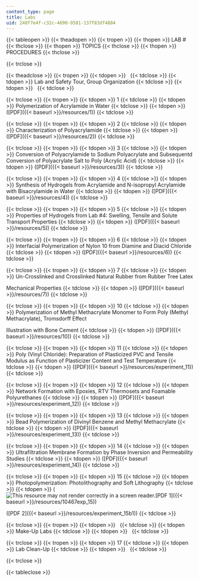 ```yaml
---
content_type: page
title: Labs
uid: 248f7e4f-c32c-4690-9581-137f83df4884
---
```


{{< tableopen >}}
{{< theadopen >}}
{{< tropen >}}
{{< thopen >}}
LAB #
{{< thclose >}}
{{< thopen >}}
TOPICS
{{< thclose >}}
{{< thopen >}}
PROCEDURES
{{< thclose >}}

{{< trclose >}}

{{< theadclose >}}
{{< tropen >}}
{{< tdopen >}}
 
{{< tdclose >}}
{{< tdopen >}}
Lab and Safety Tour, Group Organization
{{< tdclose >}}
{{< tdopen >}}
 
{{< tdclose >}}

{{< trclose >}}
{{< tropen >}}
{{< tdopen >}}
1
{{< tdclose >}}
{{< tdopen >}}
Polymerization of Acrylamide in Water
{{< tdclose >}}
{{< tdopen >}}
([PDF]({{< baseurl >}}/resources/1))
{{< tdclose >}}

{{< trclose >}}
{{< tropen >}}
{{< tdopen >}}
2
{{< tdclose >}}
{{< tdopen >}}
Characterization of Polyacrylamide
{{< tdclose >}}
{{< tdopen >}}
([PDF]({{< baseurl >}}/resources/2))
{{< tdclose >}}

{{< trclose >}}
{{< tropen >}}
{{< tdopen >}}
3
{{< tdclose >}}
{{< tdopen >}}
Conversion of Polyacrylamide to Sodium Polyacrylate and Subsequentd Conversion of Polyacrylate Salt to Poly (Acrylic Acid)
{{< tdclose >}}
{{< tdopen >}}
([PDF]({{< baseurl >}}/resources/3))
{{< tdclose >}}

{{< trclose >}}
{{< tropen >}}
{{< tdopen >}}
4
{{< tdclose >}}
{{< tdopen >}}
Synthesis of Hydrogels from Acrylamide and N-isopropyl Acrylamide with Bisacrylamide in Water
{{< tdclose >}}
{{< tdopen >}}
([PDF]({{< baseurl >}}/resources/4))
{{< tdclose >}}

{{< trclose >}}
{{< tropen >}}
{{< tdopen >}}
5
{{< tdclose >}}
{{< tdopen >}}
Properties of Hydrogels from Lab #4: Swelling, Tensile and Solute Transport Properties
{{< tdclose >}}
{{< tdopen >}}
([PDF]({{< baseurl >}}/resources/5))
{{< tdclose >}}

{{< trclose >}}
{{< tropen >}}
{{< tdopen >}}
6
{{< tdclose >}}
{{< tdopen >}}
Interfacial Polymerization of Nylon 10 from Diamine and Diacid Chloride
{{< tdclose >}}
{{< tdopen >}}
([PDF]({{< baseurl >}}/resources/6))
{{< tdclose >}}

{{< trclose >}}
{{< tropen >}}
{{< tdopen >}}
7
{{< tdclose >}}
{{< tdopen >}}
Un-Crosslinked and Crosslinked Natural Rubber from Rubber Tree Latex  
  
Mechanical Properties
{{< tdclose >}}
{{< tdopen >}}
([PDF]({{< baseurl >}}/resources/7))
{{< tdclose >}}

{{< trclose >}}
{{< tropen >}}
{{< tdopen >}}
10
{{< tdclose >}}
{{< tdopen >}}
Polymerization of Methyl Methacrylate Monomer to Form Poly (Methyl Methacrylate), Tromsdorff Effect  
  
Illustration with Bone Cement
{{< tdclose >}}
{{< tdopen >}}
([PDF]({{< baseurl >}}/resources/10))
{{< tdclose >}}

{{< trclose >}}
{{< tropen >}}
{{< tdopen >}}
11
{{< tdclose >}}
{{< tdopen >}}
Poly (Vinyl Chloride): Preparation of Plasticized PVC and Tensile Modulus as Function of Plasticizer Content and Test Temperature
{{< tdclose >}}
{{< tdopen >}}
([PDF]({{< baseurl >}}/resources/experiment_11))
{{< tdclose >}}

{{< trclose >}}
{{< tropen >}}
{{< tdopen >}}
12
{{< tdclose >}}
{{< tdopen >}}
Network Formation with Epoxies, RTV Thermosets and Foamable Polyurethanes
{{< tdclose >}}
{{< tdopen >}}
([PDF]({{< baseurl >}}/resources/experiment_12))
{{< tdclose >}}

{{< trclose >}}
{{< tropen >}}
{{< tdopen >}}
13
{{< tdclose >}}
{{< tdopen >}}
Bead Polymerization of Divinyl Benzene and Methyl Methacrylate
{{< tdclose >}}
{{< tdopen >}}
([PDF]({{< baseurl >}}/resources/experiment_13))
{{< tdclose >}}

{{< trclose >}}
{{< tropen >}}
{{< tdopen >}}
14
{{< tdclose >}}
{{< tdopen >}}
Ultrafiltration Membrane Formation by Phase Inversion and Permeability Studies
{{< tdclose >}}
{{< tdopen >}}
([PDF]({{< baseurl >}}/resources/experiment_14))
{{< tdclose >}}

{{< trclose >}}
{{< tropen >}}
{{< tdopen >}}
15
{{< tdclose >}}
{{< tdopen >}}
Photopolymerization: Photolithography and Soft Lithography
{{< tdclose >}}
{{< tdopen >}}
(![This resource may not render correctly in a screen reader.](/images/inacessible.gif)[PDF 1]({{< baseurl >}}/resources/10467exp_15))  
  
([PDF 2]({{< baseurl >}}/resources/experiment_15b1))
{{< tdclose >}}

{{< trclose >}}
{{< tropen >}}
{{< tdopen >}}
 
{{< tdclose >}}
{{< tdopen >}}
Make-Up Labs
{{< tdclose >}}
{{< tdopen >}}
 
{{< tdclose >}}

{{< trclose >}}
{{< tropen >}}
{{< tdopen >}}
17
{{< tdclose >}}
{{< tdopen >}}
Lab Clean-Up
{{< tdclose >}}
{{< tdopen >}}
 
{{< tdclose >}}

{{< trclose >}}

{{< tableclose >}}